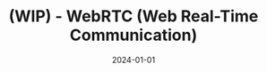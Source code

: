 ---
title: "(WIP) - WebRTC (Web Real-Time Communication)"
excerpt: ""

categories:
  - Protocol
tags:
  - [Protocol]

toc: false
toc_sticky: false

date: 2024-01-01
last_modified_at: 2024-01-01
---